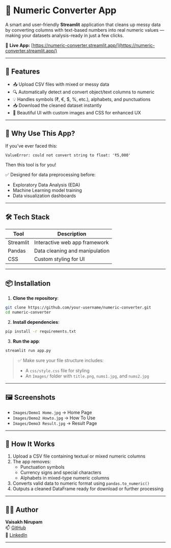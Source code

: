 # 🔢 Numeric Converter App

A smart and user-friendly **Streamlit** application that cleans up messy data by converting columns with text-based numbers into real numeric values — making your datasets analysis-ready in just a few clicks.

🔗 **Live App:** [https://numeric-converter.streamlit.app/](https://numeric-converter.streamlit.app/)

---

## 🚀 Features

- 📤 Upload CSV files with mixed or messy data  
- 🔍 Automatically detect and convert object/text columns to numeric  
- 💡 Handles symbols (₹, €, $, %, etc.), alphabets, and punctuations  
- 📥 Download the cleaned dataset instantly  
- 🎨 Beautiful UI with custom images and CSS for enhanced UX  

---

## 🌟 Why Use This App?

If you’ve ever faced this:

```
ValueError: could not convert string to float: '₹5,000'
```

Then this tool is for you!

✅ Designed for data preprocessing before:

- Exploratory Data Analysis (EDA)  
- Machine Learning model training  
- Data visualization dashboards  

---

## 🛠️ Tech Stack

| Tool      | Description                    |
|-----------|--------------------------------|
| Streamlit | Interactive web app framework  |
| Pandas    | Data cleaning and manipulation |
| CSS       | Custom styling for UI          |

---

## 📦 Installation

1. **Clone the repository**:

```bash
git clone https://github.com/your-username/numeric-converter.git
cd numeric-converter
```

2. **Install dependencies**:

```bash
pip install -r requirements.txt
```

3. **Run the app**:

```bash
streamlit run app.py
```

> ✅ Make sure your file structure includes:
> - A `css/style.css` file for styling  
> - An `Images/` folder with `title.png`, `nums1.jpg`, and `nums2.jpg`

---

## 🖼️ Screenshots

- `Images/Demo1 Home.jpg` → Home Page  
- `Images/Demo2 Howto.jpg` → How To Use  
- `Images/Demo3 Result.jpg` → Result Page 

---

## 🧠 How It Works

1. Upload a CSV file containing textual or mixed numeric columns  
2. The app removes:
   - Punctuation symbols  
   - Currency signs and special characters  
   - Alphabets in mixed-type numeric columns  
3. Converts valid data to numeric format using `pandas.to_numeric()`  
4. Outputs a cleaned DataFrame ready for download or further processing  

---

## 👨‍💻 Author

**Vaisakh Nirupam**  
📫 [GitHub](https://github.com/Vaisakh-Nirupam)  
🔗 [LinkedIn](https://www.linkedin.com/in/vaisakh-nirupam)

---